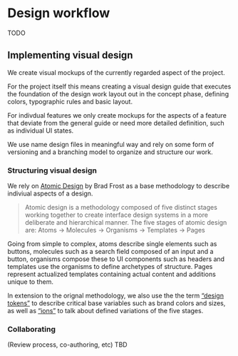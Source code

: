 # Design workflow

TODO

## Implementing visual design

We create visual mockups of the currently regarded aspect of the project.

For the project itself this means creating a visual design guide that executes
the foundation of the design work layout out in the concept phase, defining
colors, typographic rules and basic layout.

For indivdual features we only create mockups for the aspects of a feature that
deviate from the general guide or need more detailed definition, such as
individual UI states.

We use name design files in meaningful way and rely on some form of
versioning and a branching model to organize and structure our work.

### Structuring visual design

We rely on [Atomic Design][atomic] by Brad Frost as
a base methodology to describe indiviual aspects of a design.

> Atomic design is a methodology composed of five distinct stages working
> together to create interface design systems in a more deliberate and
> hierarchical manner. The five stages of atomic design are:
> Atoms → Molecules → Organisms → Templates → Pages

Going from simple to complex, atoms describe single elements such as buttons,
molecules such as a search field composed of an input and a button,
organisms compose these to UI components such as headers and templates use
the organisms to define archetypes of structure. Pages represent actualized
templates containing actual content and additions unique to them.

In extension to the orignal methodology, we also use the the term
[“design tokens”][tokens] to describe critical base variables such as brand
colors and sizes, as well as [“ions”][ions] to talk about defined variations
of the five stages.

[atomic]: http://atomicdesign.bradfrost.com
[tokens]: http://bradfrost.com/blog/post/extending-atomic-design/
[ions]: https://www.cjcid.com/articles/ions-introduction/

### Collaborating

(Review process, co-authoring, etc) TBD

